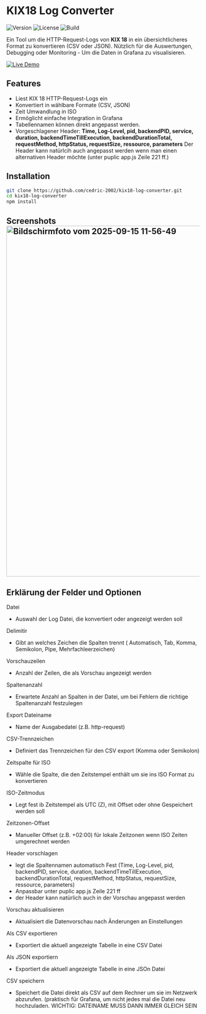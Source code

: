 # KIX18 Log Converter
![Version](https://img.shields.io/badge/version-1.0-blue.svg)
![License](https://img.shields.io/badge/license-MIT-green.svg)
![Build](https://img.shields.io/badge/build-passing-brightgreen.svg)


Ein Tool um die HTTP-Request-Logs von **KIX 18** in ein übersichtlicheres Format zu konvertieren (CSV oder JSON).
Nützlich für die Auswertungen, Debugging oder Monitoring - Um die Daten in Grafana zu visualisieren.

[![Live Demo](https://img.shields.io/badge/🚀%20Live%20Demo-Click%20Here-brightgreen?style=for-the-badge)](https://g9psj9-3000.csb.app/)

## Features
- Liest KIX 18 HTTP-Request-Logs ein
- Konvertiert in wählbare Formate (CSV, JSON)
- Zeit Umwandlung in ISO
- Ermöglicht einfache Integration in Grafana
- Tabellennamen können direkt angepasst werden.
- Vorgeschlagener Header: **Time, Log-Level, pid, backendPID, service, duration, backendTimeTillExecution, backendDurationTotal, requestMethod, httpStatus, requestSize, ressource, parameters**
  Der Header kann natürlcih auch angepasst werden wenn man einen alternativen Header möchte (unter puplic app.js Zeile 221 ff.)

## Installation
```bash
git clone https://github.com/cedric-2002/kix18-log-converter.git
cd kix18-log-converter
npm install

```
## Screenshots<img width="1484" height="916" alt="Bildschirmfoto vom 2025-09-15 11-56-49" src="https://github.com/user-attachments/assets/a8d31ba5-5165-422c-95a1-cbf2a27f4a79" />


## Erklärung der Felder und Optionen

Datei 
- Auswahl der Log Datei, die konvertiert oder angezeigt werden soll

Delimitir
- Gibt an welches Zeichen die Spalten trennt ( Automatisch, Tab, Komma, Semikolon, Pipe, Mehrfachleerzeichen)

Vorschauzeilen
- Anzahl der Zeilen, die als Vorschau angezeigt werden

Spaltenanzahl
- Erwartete Anzahl an Spalten in der Datei, um bei Fehlern die richtige Spaltenanzahl festzulegen

Export Dateiname
- Name der Ausgabedatei (z.B. http-request)

CSV-Trennzeichen
- Definiert das Trennzeichen für den CSV export (Komma oder Semikolon)

Zeitspalte für ISO
- Wähle die Spalte, die den Zeitstempel enthält um sie ins ISO Format zu konvertieren

ISO-Zeitmodus 
- Legt fest ib Zeitstempel als UTC (Z), mit Offset oder ohne Gespeichert werden soll

Zeitzonen-Offset
- Manueller Offset (z.B. +02:00) für lokale Zeitzonen wenn ISO Zeiten umgerechnet werden

Header vorschlagen
- legt die Spaltennamen automatisch Fest (Time, Log-Level, pid, backendPID, service, duration, backendTimeTillExecution, backendDurationTotal, requestMethod, httpStatus, requestSize, ressource, parameters)
- Anpassbar unter puplic app.js Zeile 221 ff
- der Header kann natürlich auch in der Vorschau angepasst werden

Vorschau aktualisieren
- Aktualisiert die Datenvorschau nach Änderungen an Einstellungen

Als CSV exportieren 
- Exportiert die aktuell angezeigte Tabelle in eine CSV Datei

Als JSON exportiern
- Exportiert die aktuell angezeigte Tabelle in eine JSOn Datei

CSV speichern
- Speichert die Datei direkt als CSV auf dem Rechner um sie im Netzwerk abzurufen. (praktisch für Grafana, um nicht jedes mal die Datei neu hochzuladen. WICHTIG: DATEINAME MUSS DANN IMMER GLEICH SEIN
